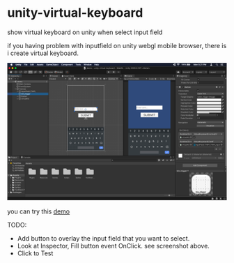 # unity-virtual-keyboard
show virtual keyboard on unity when select input field

if you having problem with inputfield on unity webgl mobile browser, there is i create virtual keyboard.


![alt text](https://github.com/madfaladam/unity-virtual-keyboard/blob/main/unity-virtual-keyboard/Assets/Sprites/screenshot/sc0.png?raw=true)

you can try this [demo](https://www.google.com)

TODO:
* Add button to overlay the input field that you want to select.
* Look at Inspector, Fill button event OnClick. see screenshot above.
* Click to Test

